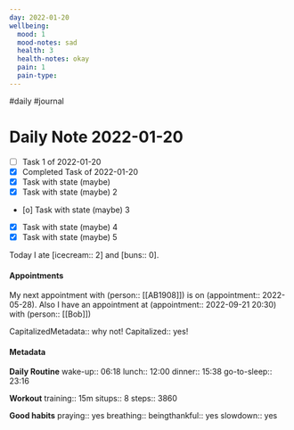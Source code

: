 ```yaml
---
day: 2022-01-20
wellbeing:
  mood: 1
  mood-notes: sad
  health: 3
  health-notes: okay
  pain: 1
  pain-type: 
---
```

#daily #journal

# Daily Note 2022-01-20

- [ ] Task 1 of 2022-01-20
- [x] Completed Task of 2022-01-20
- [x] Task with state (maybe)
- [x] Task with state (maybe) 2
- [o] Task with state (maybe) 3
- [x] Task with state (maybe) 4
- [x] Task with state (maybe) 5

Today I ate [icecream:: 2] and [buns:: 0].

#### Appointments
My next appointment with (person:: [[AB1908]]) is on (appointment:: 2022-05-28).
Also I have an appointment at (appointment:: 2022-09-21 20:30) with (person:: [[Bob]])

CapitalizedMetadata:: why not!
Capitalized:: yes!

#### Metadata

**Daily Routine**
wake-up:: 06:18
lunch:: 12:00
dinner:: 15:38
go-to-sleep:: 23:16

**Workout**
training:: 15m
situps:: 8
steps:: 3860

**Good habits**
praying:: yes
breathing:: 
beingthankful:: yes
slowdown:: yes
